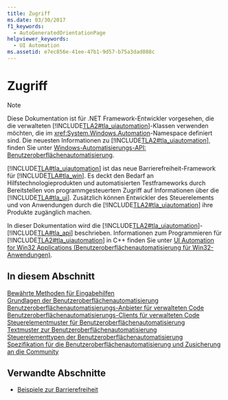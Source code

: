 ```yaml
---
title: Zugriff
ms.date: 03/30/2017
f1_keywords:
  - AutoGeneratedOrientationPage
helpviewer_keywords:
  - UI Automation
ms.assetid: e7ec856e-41ee-47b1-9d57-b75a3dad088c
---
```

# <a name="accessibility"></a>Zugriff
> [!NOTE]
>  Diese Dokumentation ist für .NET Framework-Entwickler vorgesehen, die die verwalteten [!INCLUDE[TLA2#tla_uiautomation](../../../includes/tla2sharptla-uiautomation-md.md)]-Klassen verwenden möchten, die im <xref:System.Windows.Automation>-Namespace definiert sind. Die neuesten Informationen zu [!INCLUDE[TLA2#tla_uiautomation](../../../includes/tla2sharptla-uiautomation-md.md)], finden Sie unter [Windows-Automatisierungs-API: Benutzeroberflächenautomatisierung](https://go.microsoft.com/fwlink/?LinkID=156746).  
  
 [!INCLUDE[TLA#tla_uiautomation](../../../includes/tlasharptla-uiautomation-md.md)] ist das neue Barrierefreiheit-Framework für [!INCLUDE[TLA#tla_win](../../../includes/tlasharptla-win-md.md)]. Es deckt den Bedarf an Hilfstechnologieprodukten und automatisierten Testframeworks durch Bereitstellen von programmgesteuertem Zugriff auf Informationen über die [!INCLUDE[TLA#tla_ui](../../../includes/tlasharptla-ui-md.md)]. Zusätzlich können Entwickler des Steuerelements und von Anwendungen durch die [!INCLUDE[TLA2#tla_uiautomation](../../../includes/tla2sharptla-uiautomation-md.md)] ihre Produkte zugänglich machen.  
  
 In dieser Dokumentation wird die [!INCLUDE[TLA2#tla_uiautomation](../../../includes/tla2sharptla-uiautomation-md.md)]-[!INCLUDE[TLA#tla_api](../../../includes/tlasharptla-api-md.md)] beschrieben. Informationen zum Programmieren für [!INCLUDE[TLA2#tla_uiautomation](../../../includes/tla2sharptla-uiautomation-md.md)] in C++ finden Sie unter [UI Automation for Win32 Applications (Benutzeroberflächenautomatisierung für Win32-Anwendungen)](/windows/desktop/winauto/windows-automation-api-portal).  
  
## <a name="in-this-section"></a>In diesem Abschnitt  
 [Bewährte Methoden für Eingabehilfen](../../../docs/framework/ui-automation/accessibility-best-practices.md)  
 [Grundlagen der Benutzeroberflächenautomatisierung](../../../docs/framework/ui-automation/index.md)  
 [Benutzeroberflächenautomatisierungs-Anbieter für verwalteten Code](../../../docs/framework/ui-automation/ui-automation-providers-for-managed-code.md)  
 [Benutzeroberflächenautomatisierungs-Clients für verwalteten Code](../../../docs/framework/ui-automation/ui-automation-clients-for-managed-code.md)  
 [Steuerelementmuster für Benutzeroberflächenautomatisierung](../../../docs/framework/ui-automation/ui-automation-control-patterns.md)  
 [Textmuster zur Benutzeroberflächenautomatisierung](../../../docs/framework/ui-automation/ui-automation-text-pattern.md)  
 [Steuerelementtypen der Benutzeroberflächenautomatisierung](../../../docs/framework/ui-automation/ui-automation-control-types.md)  
 [Spezifikation für die Benutzeroberflächenautomatisierung und Zusicherung an die Community](../../../docs/framework/ui-automation/ui-automation-specification-and-community-promise.md)  
  
## <a name="related-sections"></a>Verwandte Abschnitte  
- [Beispiele zur Barrierefreiheit](https://github.com/Microsoft/WPF-Samples/tree/master/Accessibility) 
